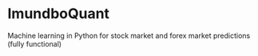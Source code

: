 # ImundboQuant
Machine learning in Python for stock market and forex market predictions (fully functional)
